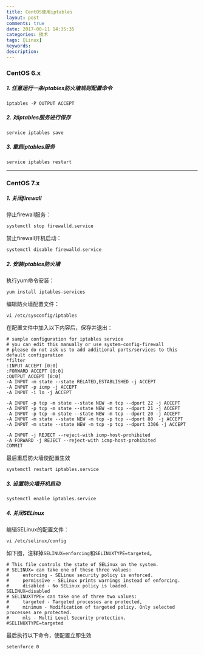 ```yaml
---
title: CentOS使用iptables
layout: post
comments: true
date: 2017-08-11 14:35:35
categories: 技术
tags: [Linux]
keywords:
description:
---
```

### CentOS 6.x
##### 1. 任意运行一条iptables防火墙规则配置命令
```
iptables -P OUTPUT ACCEPT
```
##### 2. 对iptables服务进行保存
```
service iptables save
```
##### 3. 重启iptables服务
```
service iptables restart
```
<!--more-->

---

### CentOS 7.x
##### 1. 关闭firewall
停止firewall服务：
```
systemctl stop firewalld.service
```
禁止firewall开机启动：
```
systemctl disable firewalld.service
```

##### 2. 安装iptables防火墙
执行yum命令安装：
```
yum install iptables-services
```
编辑防火墙配置文件：
```
vi /etc/sysconfig/iptables
```
在配置文件中加入以下内容后，保存并退出：

	# sample configuration for iptables service
	# you can edit this manually or use system-config-firewall
	# please do not ask us to add additional ports/services to this default configuration
	*filter
	:INPUT ACCEPT [0:0]
	:FORWARD ACCEPT [0:0]
	:OUTPUT ACCEPT [0:0]
	-A INPUT -m state --state RELATED,ESTABLISHED -j ACCEPT
	-A INPUT -p icmp -j ACCEPT
	-A INPUT -i lo -j ACCEPT

	-A INPUT -p tcp -m state --state NEW -m tcp --dport 22 -j ACCEPT
	-A INPUT -p tcp -m state --state NEW -m tcp --dport 21 -j ACCEPT
	-A INPUT -p tcp -m state --state NEW -m tcp --dport 20 -j ACCEPT
	-A INPUT -m state --state NEW -m tcp -p tcp --dport 80  -j ACCEPT
	-A INPUT -m state --state NEW -m tcp -p tcp --dport 3306 -j ACCEPT

	-A INPUT -j REJECT --reject-with icmp-host-prohibited
	-A FORWARD -j REJECT --reject-with icmp-host-prohibited
	COMMIT
最后重启防火墙使配置生效
```
systemctl restart iptables.service
```

##### 3. 设置防火墙开机启动
```
systemctl enable iptables.service
```

##### 4. 关闭SELinux
编辑SELinux的配置文件：
```
vi /etc/selinux/config
```
如下图，注释掉`SELINUX=enforcing`和`SELINUXTYPE=targeted`。

	# This file controls the state of SELinux on the system.
	# SELINUX= can take one of these three values:
	#     enforcing - SELinux security policy is enforced.
	#     permissive - SELinux prints warnings instead of enforcing.
	#     disabled - No SELinux policy is loaded.
	SELINUX=disabled
	# SELINUXTYPE= can take one of three two values:
	#     targeted - Targeted processes are protected,
	#     minimum - Modification of targeted policy. Only selected processes are protected.
	#     mls - Multi Level Security protection.
	#SELINUXTYPE=targeted
最后执行以下命令，使配置立即生效
```
setenforce 0
```